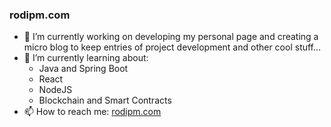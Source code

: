 ### rodipm.com

- 🔭 I’m currently working on developing my personal page and creating a micro blog to keep entries of project development and other cool stuff...
- 🌱 I’m currently learning about:
    - Java and Spring Boot
    - React
    - NodeJS
    - Blockchain and Smart Contracts
- 📫 How to reach me: [rodipm.com](rodipm.com)
